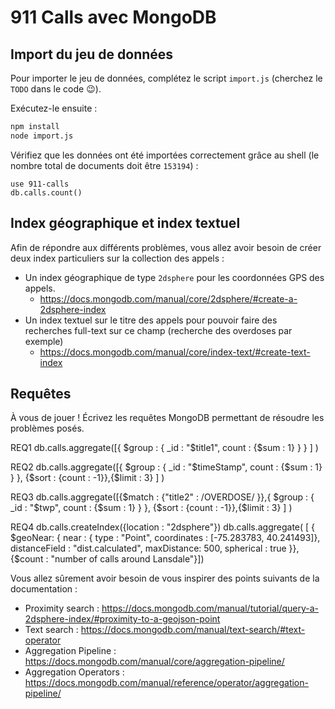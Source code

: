 # 911 Calls avec MongoDB

## Import du jeu de données

Pour importer le jeu de données, complétez le script `import.js` (cherchez le `TODO` dans le code :wink:).

Exécutez-le ensuite :

```bash
npm install
node import.js
```

Vérifiez que les données ont été importées correctement grâce au shell (le nombre total de documents doit être `153194`) :

```
use 911-calls
db.calls.count()
```

## Index géographique et index textuel

Afin de répondre aux différents problèmes, vous allez avoir besoin de créer deux index particuliers sur la collection des appels :

* Un index géographique de type `2dsphere` pour les coordonnées GPS des appels.
  * https://docs.mongodb.com/manual/core/2dsphere/#create-a-2dsphere-index
* Un index textuel sur le titre des appels pour pouvoir faire des recherches full-text sur ce champ (recherche des overdoses par exemple)
  * https://docs.mongodb.com/manual/core/index-text/#create-text-index

## Requêtes

À vous de jouer ! Écrivez les requêtes MongoDB permettant de résoudre les problèmes posés.

REQ1
db.calls.aggregate([{ $group : { _id : "$title1", count : {$sum : 1} } } ] )

REQ2 
db.calls.aggregate([{ $group : { _id : "$timeStamp", count : {$sum : 1} } }, {$sort : {count : -1}},{$limit : 3} ] )

REQ3
db.calls.aggregate([{$match : {"title2" : /OVERDOSE/ }},{ $group : { _id : "$twp", count : {$sum : 1} } }, {$sort : {count : -1}},{$limit : 3} ] )

REQ4
db.calls.createIndex({location : "2dsphere"})
db.calls.aggregate( [ { $geoNear: { near : { type : "Point", coordinates : [-75.283783, 40.241493]}, distanceField : "dist.calculated", maxDistance: 500, spherical : true }}, {$count : "number of calls around Lansdale"}])


Vous allez sûrement avoir besoin de vous inspirer des points suivants de la documentation :

* Proximity search : https://docs.mongodb.com/manual/tutorial/query-a-2dsphere-index/#proximity-to-a-geojson-point
* Text search : https://docs.mongodb.com/manual/text-search/#text-operator
* Aggregation Pipeline : https://docs.mongodb.com/manual/core/aggregation-pipeline/
* Aggregation Operators : https://docs.mongodb.com/manual/reference/operator/aggregation-pipeline/
